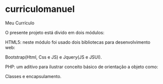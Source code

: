 # curriculomanuel
Meu Currículo

O presente projeto está divido em dois módulos:

HTML5: neste módulo foi usado dois bibliotecas para desenvolvimento web:

Bootstrap(Html, Css e JS) e Jquery(JS e JSUI).

PHP: um aditivo para ilustrar conceito básico de orientação a objeto como:

Classes e encapsulamento.

